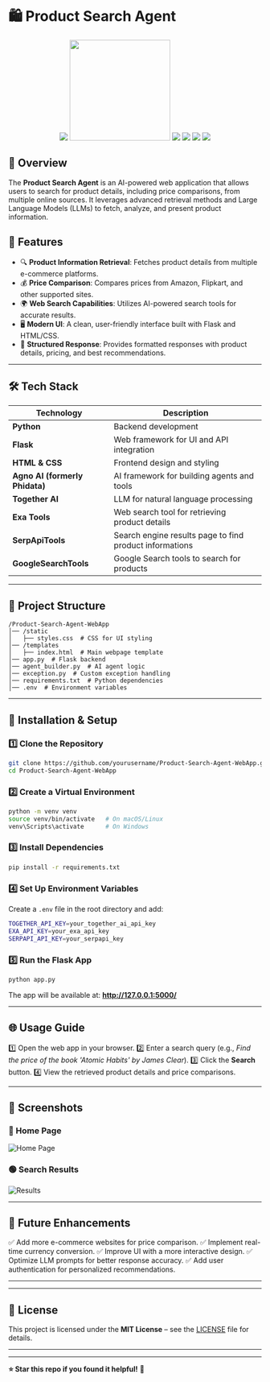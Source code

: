 <p align="center">
  <h1>🛍️ Product Search Agent</h1>
</p>

<p align="center">
  <img src="https://img.shields.io/badge/Python-3776AB?style=for-the-badge&logo=python&logoColor=white">
  <img src="https://cdn.jsdelivr.net/gh/devicons/devicon@latest/icons/python/python-original.svg" width="200" height="200">
  <img src="https://img.shields.io/badge/Agno-FF9800?style=for-the-badge&logo=agnosystems&logoColor=white">
  <img src="https://img.shields.io/badge/TogetherAI-A142F4?style=for-the-badge">
  <img src="https://img.shields.io/badge/Flask-000000?style=for-the-badge&logo=flask&logoColor=white">
  <img src="https://img.shields.io/badge/HTML-E44D26?style=for-the-badge&logo=html5&logoColor=white">
</p>

## 📌 Overview
The **Product Search Agent** is an AI-powered web application that allows users to search for product details, including price comparisons, from multiple online sources. It leverages advanced retrieval methods and Large Language Models (LLMs) to fetch, analyze, and present product information.

## 🌟 Features
- 🔍 **Product Information Retrieval**: Fetches product details from multiple e-commerce platforms.
- 💰 **Price Comparison**: Compares prices from Amazon, Flipkart, and other supported sites.
- 🌍 **Web Search Capabilities**: Utilizes AI-powered search tools for accurate results.
- 🖥 **Modern UI**: A clean, user-friendly interface built with Flask and HTML/CSS.
- 📄 **Structured Response**: Provides formatted responses with product details, pricing, and best recommendations.

---

## 🛠 Tech Stack
| Technology | Description |
|------------|-------------|
| **Python** | Backend development |
| **Flask** | Web framework for UI and API integration |
| **HTML & CSS** | Frontend design and styling |
| **Agno AI (formerly Phidata)** | AI framework for building agents and tools |
| **Together AI** | LLM for natural language processing |
| **Exa Tools** | Web search tool for retrieving product details |
| **SerpApiTools** | Search engine results page to find product informations |
| **GoogleSearchTools** | Google Search tools to search for products |

---



## 📂 Project Structure
```
/Product-Search-Agent-WebApp
│── /static
│   ├── styles.css  # CSS for UI styling
│── /templates
│   ├── index.html  # Main webpage template
│── app.py  # Flask backend
│── agent_builder.py  # AI agent logic
│── exception.py  # Custom exception handling
│── requirements.txt  # Python dependencies
│── .env  # Environment variables
```

---

## 🚀 Installation & Setup

### 1️⃣ Clone the Repository
```sh
git clone https://github.com/yourusername/Product-Search-Agent-WebApp.git
cd Product-Search-Agent-WebApp
```

### 2️⃣ Create a Virtual Environment
```sh
python -m venv venv
source venv/bin/activate   # On macOS/Linux
venv\Scripts\activate      # On Windows
```

### 3️⃣ Install Dependencies
```sh
pip install -r requirements.txt
```

### 4️⃣ Set Up Environment Variables
Create a `.env` file in the root directory and add:
```sh
TOGETHER_API_KEY=your_together_ai_api_key
EXA_API_KEY=your_exa_api_key
SERPAPI_API_KEY=your_serpapi_key
```

### 5️⃣ Run the Flask App
```sh
python app.py
```

The app will be available at: **http://127.0.0.1:5000/**

---

## 🌐 Usage Guide
1️⃣ Open the web app in your browser.
2️⃣ Enter a search query (e.g., *Find the price of the book 'Atomic Habits' by James Clear*).
3️⃣ Click the **Search** button.
4️⃣ View the retrieved product details and price comparisons.

---

## 📸 Screenshots
### 🔵 Home Page
![Home Page](https://via.placeholder.com/800x400.png?text=Product+Search+Agent+Home)

### 🟢 Search Results
![Results](https://via.placeholder.com/800x400.png?text=Search+Results)

---

## 📌 Future Enhancements
✅ Add more e-commerce websites for price comparison.
✅ Implement real-time currency conversion.
✅ Improve UI with a more interactive design.
✅ Optimize LLM prompts for better response accuracy.
✅ Add user authentication for personalized recommendations.

---


---

## 📄 License
This project is licensed under the **MIT License** – see the [LICENSE](LICENSE) file for details.

---


---

**⭐ Star this repo if you found it helpful!** 🌟


